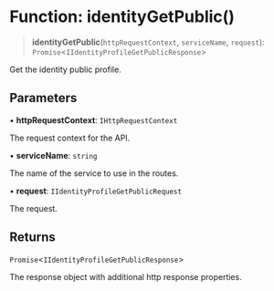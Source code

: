 # Function: identityGetPublic()

> **identityGetPublic**(`httpRequestContext`, `serviceName`, `request`): `Promise`\<`IIdentityProfileGetPublicResponse`\>

Get the identity public profile.

## Parameters

• **httpRequestContext**: `IHttpRequestContext`

The request context for the API.

• **serviceName**: `string`

The name of the service to use in the routes.

• **request**: `IIdentityProfileGetPublicRequest`

The request.

## Returns

`Promise`\<`IIdentityProfileGetPublicResponse`\>

The response object with additional http response properties.
